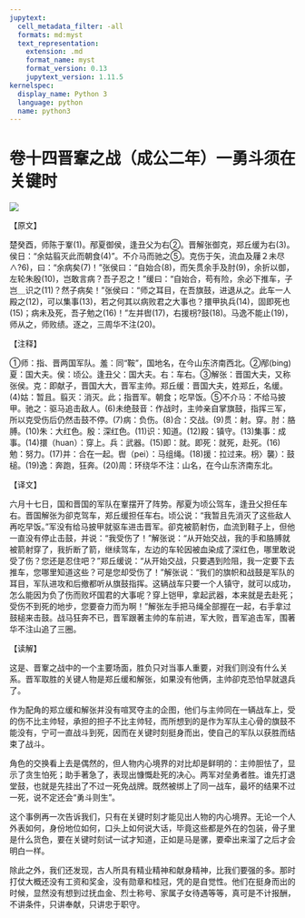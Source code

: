 ```yaml
---
jupytext:
  cell_metadata_filter: -all
  formats: md:myst
  text_representation:
    extension: .md
    format_name: myst
    format_version: 0.13
    jupytext_version: 1.11.5
kernelspec:
  display_name: Python 3
  language: python
  name: python3
---
```

# 卷十四晋鞌之战（成公二年）一勇斗须在关键时

![](image/cover.jpg)

【原文】

楚癸酉，师陈于鞌(1)。邴夏御侯，逢丑父为右②。晋解张御克，郑丘缓为右(3)。侯日：“余姑翦灭此而朝食(4)”。不介马而驰之⑤。克伤于矢，流血及屨２未尽∧?6)，曰：“余病矣(7)！”张侯曰：“自始合(8)，而矢贯余手及肘(9)，余折以御，左轮朱殷(10)，岂敢言病？吾子忍之！”缓曰：“自始合，苟有险，余必下推车，子岂＿识之(11)？然子病矣！”张侯曰：“师之耳目，在吾旗鼓，进退从之。此车一人殿之(12)，可以集事(13)，若之何其以病败君之大事也？擐甲执兵(14)，固即死也(15)；病未及死，吾子勉之(16)！”左并辔(17)，右援枴?鼓(18)。马逸不能止(19)，师从之，师败绩。逐之，三周华不注(20)。

【注释】

①师：指、晋两国军队。羞：同“鞍”，国地名，在今山东济南西北。②邴(bing)夏：国大夫。侯：顷公。逢丑父：国大夫。右：车右。③解张：晋国大夫，又称张侯。克：即献子，晋国大大，晋军主帅。郑丘缓：晋国大夫，姓郑丘，名缓。(4)姑：暂且。翦灭：消灭。此；指晋军。朝食；吃早饭。⑤不介马：不给马披甲。驰之：驱马追击敌人。(6)未绝鼓音：作战时，主帅亲自掌旗鼓，指挥三军，所以克受伤后仍然击鼓不停。(7)病：负伤。(8)合：交战。(9)贯：射。穿。肘：胳膊。(10)朱：大红色。殷：深红色。(11)识：知道。(12)殿：镇守。(13)集事：成事。(14)擐（huan）：穿上。兵：武器。(15)即：就。即死：就死，赴死。(16)勉：努力。(17)并：合在一起。辔（pei）：马组绳。(18)援：拉过来。枴〉襲）：鼓槌。(19)逸：奔跑，狂奔。(20)周：环绕华不注：山名，在今山东济南东北。

【译文】

六月十七日，国和晋国的军队在鞌摆开了阵势。邴夏为顷公驾车，逢丑父担任车右。晋国解张为卻克驾车，郑丘缓担任车右。顷公说：“我暂且先消灭了这些敌人再吃早饭。”军没有给马披甲就驱车进击晋军。卻克被箭射伤，血流到鞋子上，但他一直没有停止击鼓，并说：“我受伤了！”解张说：“从开始交战，我的手和胳膊就被箭射穿了，我折断了箭，继续驾车，左边的车轮因被血染成了深红色，哪里敢说受了伤？您还是忍住吧？”郑丘缓说：“从开始交战，只要遇到险阻，我一定要下去推车，您哪里知道这些？可是您却受伤了！”解张说：“我们的旗帜和战鼓是军队的耳目，军队进攻和后撤都听从旗鼓指挥。这辆战车只要一个人镇守，就可以成功，怎么能因为负了伤而败坏国君的大事呢？穿上铠甲，拿起武器，本来就是去赴死；受伤不到死的地步，您要奋力而为啊！”解张左手把马绳全部握在一起，右手拿过鼓槌来击鼓。战马狂奔不已，晋军跟著主帅的车前进，军大败，晋军追击军，围著华不注山追了三圈。

【读解】

这是、晋鞌之战中的一个主要场面，胜负只对当事人重要，对我们则没有什么关系。晋军取胜的关键人物是郑丘缓和解张，如果没有他俩，主帅卻克恐怕早就退兵了。

作为配角的郑立缓和解张并没有喧冥夺主的企图，他们与主帅同在一辆战车上，受的伤不比主帅轻，承担的担子不比主帅轻，而所想到的是作为军队主心骨的旗鼓不能没有，宁可一直战斗到死，因而在关键时刻挺身而出，使自己的军队以获胜而结束了战斗。

角色的交换看上去是偶然的，但人物内心境界的对比却是鲜明的：主帅胆怯了，显示了贪生怕死；助手著急了，表现出慷慨赴死的决心。两军对垒勇者胜。谁先打退堂鼓，也就是先挂出了不过一死免战牌。既然被绑上了同一战车，最坏的结果不过一死，说不定还会“勇斗则生”。

这个事例再一次告诉我们，只有在关键时刻才能见出人物的内心境界。无论一个人外表如何，身份地位如何，口头上如何说大话，毕竟这些都是外在的包装，骨子里是什么货色，要在关键时刻试一试才知道，正如是马是骡，要牵出来溜了之后才会明白一样。

除此之外，我们还发现，古人所具有精业精神和献身精神，比我们要强的多。那时打仗大概还没有工资和奖金，没有勋章和桂冠，凭的是自觉性。他们在挺身而出的时候，显然没有想到过抚血金、烈士称号、家属子女待遇等等，真可是不计报酬，不讲条件，只讲奉献，只讲忠于职守。



